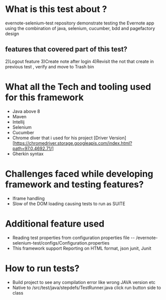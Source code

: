 # What is this test about ?
evernote-selenium-test repository demonstrate testing the Evernote app using the combination of  java,  selenium, cucumber, bdd and pagefactory design 

##  features that covered part of this test?
2)Logout feature 
3)Create note after login 
4)Revisit the not that create in previous test , verify and move to Trash bin 

# What all the Tech and tooling used for this framework
- Java above 8 
- Maven 
- Intellij 
- Selenium
- Cucumber 
- Chrome diver that i used for his project  [Driver Version] [https://chromedriver.storage.googleapis.com/index.html?path=97.0.4692.71/]
- Gherkin syntax

# Challenges faced while developing framework and testing features?
 - Iframe handling 
 - Slow of the DOM loading causing tests to run as SUITE
 
# Additional feature used
- Reading test properties from configuration properties file -- /evernote-selenium-test/configs/Configuration.properties 
- This framework support Reporting on  HTML format, json junit, Junit

# How to run tests?
- Build project to see any compilation error like wrong JAVA version etc 
- Native to /src/test/java/stepdefs/TestRunner.java click run button side to class
 


